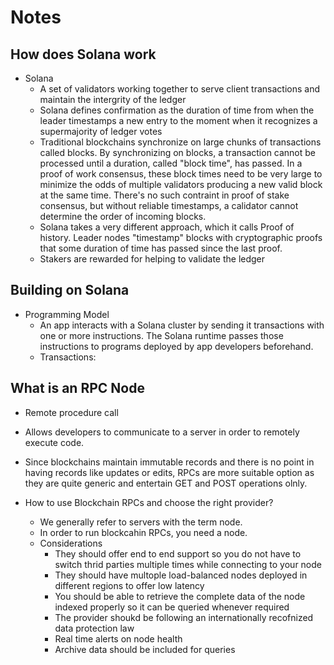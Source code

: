 # Notes

## How does Solana work

- Solana
  - A set of validators working together to serve client transactions and maintain the intergrity of the ledger
  - Solana defines confirmation as the duration of time from when the leader timestamps a new entry to the moment when it recognizes a supermajority of ledger votes
  - Traditional blockchains synchronize on large chunks of transactions called blocks. By synchronizing on blocks, a transaction cannot be processed until a duration, called "block time", has passed. In a proof of work consensus, these block times need to be very large to minimize the odds of multiple validators producing a new valid block at the same time. There's no such contraint in proof of stake consensus, but without reliable timestamps, a calidator cannot determine the order of incoming blocks.
  - Solana takes a very different approach, which it calls Proof of history. Leader nodes "timestamp" blocks with cryptographic proofs that some duration of time has passed since the last proof.
  - Stakers are rewarded for helping to validate the ledger

## Building on Solana

- Programming Model
  - An app interacts with a Solana cluster by sending it transactions with one or more instructions. The Solana runtime passes those instructions to programs deployed by app developers beforehand.
  - Transactions:

## What is an RPC Node
- Remote procedure call
- Allows developers to communicate to a server in order to remotely execute code. 
- Since blockchains maintain immutable records and there is no point in having records like updates or edits, RPCs are more suitable option as they are quite generic and entertain GET and POST operations olnly. 

- How to use Blockchain RPCs and choose the right provider?
    - We generally refer to servers with the term node. 
    - In order to run blockcahin RPCs, you need a node.
    - Considerations
        - They should offer end to end support so you do not have to switch thrid parties multiple times while connecting to your node
        - They should have multople load-balanced nodes deployed in different regions to offer low latency
        - You should be able to retrieve the complete data of the node indexed properly so it can be queried whenever required
        - The provider shoukd be following an internationally recofnized data protection law
        - Real time alerts on node health
        - Archive data should be included for queries
